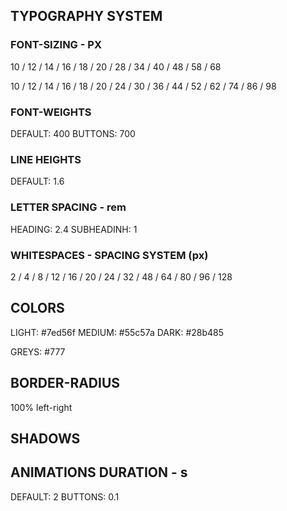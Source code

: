 ## TYPOGRAPHY SYSTEM

### FONT-SIZING - PX

10 / 12 / 14 / 16 / 18 / 20 / 28 / 34 / 40 / 48 / 58 / 68

10 / 12 / 14 / 16 / 18 / 20 / 24 / 30 / 36 / 44 / 52 / 62 / 74 / 86 / 98

### FONT-WEIGHTS

DEFAULT: 400
BUTTONS: 700

### LINE HEIGHTS

DEFAULT: 1.6

### LETTER SPACING - rem

HEADING: 2.4
SUBHEADINH: 1

### WHITESPACES - SPACING SYSTEM (px)

2 / 4 / 8 / 12 / 16 / 20 / 24 / 32 / 48 / 64 / 80 / 96 / 128

## COLORS

LIGHT: #7ed56f
MEDIUM: #55c57a
DARK: #28b485

GREYS: #777

## BORDER-RADIUS

100% left-right

## SHADOWS

## ANIMATIONS DURATION - s

DEFAULT: 2
BUTTONS: 0.1
